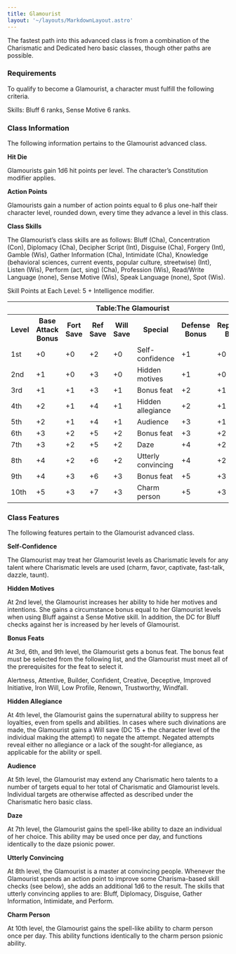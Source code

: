 ```yaml
---
title: Glamourist
layout: '~/layouts/MarkdownLayout.astro'
---
```

The fastest path into this advanced class is from a combination of the
Charismatic and Dedicated hero basic classes, though other paths are possible.

###  Requirements

To qualify to become a Glamourist, a character must fulfill the following
criteria.

Skills: Bluff 6 ranks, Sense Motive 6 ranks.

###  Class Information

The following information pertains to the Glamourist advanced class.

**Hit Die**

Glamourists gain 1d6 hit points per level. The character’s Constitution
modifier applies.

**Action Points**

Glamourists gain a number of action points equal to 6 plus one-half their
character level, rounded down, every time they advance a level in this class.

**Class Skills**

The Glamourist’s class skills are as follows: Bluff (Cha), Concentration
(Con), Diplomacy (Cha), Decipher Script (Int), Disguise (Cha), Forgery (Int),
Gamble (Wis), Gather Information (Cha), Intimidate (Cha), Knowledge
(behavioral sciences, current events, popular culture, streetwise) (Int),
Listen (Wis), Perform (act, sing) (Cha), Profession (Wis), Read/Write Language
(none), Sense Motive (Wis), Speak Language (none), Spot (Wis).

Skill Points at Each Level: 5 + Intelligence modifier.


<table> <tr> <th colspan="8"> Table:The Glamourist </th> </tr> <tr> <th> Level </th> <th> Base Attack Bonus </th> <th> Fort Save </th> <th> Ref Save </th> <th> Will Save </th> <th> Special </th> <th> Defense Bonus </th> <th> Reputation Bonus </th> </tr> <tr> <td> 1st </td> <td> +0 </td> <td> +0 </td> <td> +2 </td> <td> +0 </td> <td> Self-confidence </td> <td> +1 </td> <td> +0 </td> </tr> <tr class="shaded"> <td> 2nd </td> <td> +1 </td> <td> +0 </td> <td> +3 </td> <td> +0 </td> <td> Hidden motives </td> <td> +1 </td> <td> +0 </td> </tr> <tr> <td> 3rd </td> <td> +1 </td> <td> +1 </td> <td> +3 </td> <td> +1 </td> <td> Bonus feat </td> <td> +2 </td> <td> +1 </td> </tr> <tr class="shaded"> <td> 4th </td> <td> +2 </td> <td> +1 </td> <td> +4 </td> <td> +1 </td> <td> Hidden allegiance </td> <td> +2 </td> <td> +1 </td> </tr> <tr> <td> 5th </td> <td> +2 </td> <td> +1 </td> <td> +4 </td> <td> +1 </td> <td> Audience </td> <td> +3 </td> <td> +1 </td> </tr> <tr class="shaded"> <td> 6th </td> <td> +3 </td> <td> +2 </td> <td> +5 </td> <td> +2 </td> <td> Bonus feat </td> <td> +3 </td> <td> +2 </td> </tr> <tr> <td> 7th </td> <td> +3 </td> <td> +2 </td> <td> +5 </td> <td> +2 </td> <td> Daze </td> <td> +4 </td> <td> +2 </td> </tr> <tr class="shaded"> <td> 8th </td> <td> +4 </td> <td> +2 </td> <td> +6 </td> <td> +2 </td> <td> Utterly convincing </td> <td> +4 </td> <td> +2 </td> </tr> <tr> <td> 9th </td> <td> +4 </td> <td> +3 </td> <td> +6 </td> <td> +3 </td> <td> Bonus feat </td> <td> +5 </td> <td> +3 </td> </tr> <tr class="shaded"> <td> 10th </td> <td> +5 </td> <td> +3 </td> <td> +7 </td> <td> +3 </td> <td> Charm person </td> <td> +5 </td> <td> +3 </td> </tr> </table>



###  Class Features

The following features pertain to the Glamourist advanced class.

**Self-Confidence**

The Glamourist may treat her Glamourist levels as Charismatic levels for any
talent where Charismatic levels are used (charm, favor, captivate, fast-talk,
dazzle, taunt).

**Hidden Motives**

At 2nd level, the Glamourist increases her ability to hide her motives and
intentions. She gains a circumstance bonus equal to her Glamourist levels when
using Bluff against a Sense Motive skill. In addition, the DC for Bluff checks
against her is increased by her levels of Glamourist.

**Bonus Feats**

At 3rd, 6th, and 9th level, the Glamourist gets a bonus feat. The bonus feat
must be selected from the following list, and the Glamourist must meet all of
the prerequisites for the feat to select it.

Alertness, Attentive, Builder, Confident, Creative, Deceptive, Improved
Initiative, Iron Will, Low Profile, Renown, Trustworthy, Windfall.

**Hidden Allegiance**

At 4th level, the Glamourist gains the supernatural ability to suppress her
loyalties, even from spells and abilities. In cases where such divinations are
made, the Glamourist gains a Will save (DC 15 + the character level of the
individual making the attempt) to negate the attempt. Negated attempts reveal
either no allegiance or a lack of the sought-for allegiance, as applicable for
the ability or spell.

**Audience**

At 5th level, the Glamourist may extend any Charismatic hero talents to a
number of targets equal to her total of Charismatic and Glamourist levels.
Individual targets are otherwise affected as described under the Charismatic
hero basic class.

**Daze**

At 7th level, the Glamourist gains the spell-like ability to daze an
individual of her choice. This ability may be used once per day, and functions
identically to the daze psionic power.

**Utterly Convincing**

At 8th level, the Glamourist is a master at convincing people. Whenever the
Glamourist spends an action point to improve some Charisma-based skill checks
(see below), she adds an additional 1d6 to the result. The skills that utterly
convincing applies to are: Bluff, Diplomacy, Disguise, Gather Information,
Intimidate, and Perform.

**Charm Person**

At 10th level, the Glamourist gains the spell-like ability to charm person
once per day. This ability functions identically to the charm person psionic
ability.

